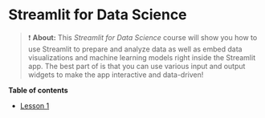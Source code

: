 # Streamlit for Data Science

> ❗ **About:** This *Streamlit for Data Science* course will show you how to use Streamlit to prepare and analyze data as well as embed data visualizations and machine learning models right inside the Streamlit app. The best part of is that you can use various input and output widgets to make the app interactive and data-driven!

**Table of contents**
- [Lesson 1](./lesson-1.md)
